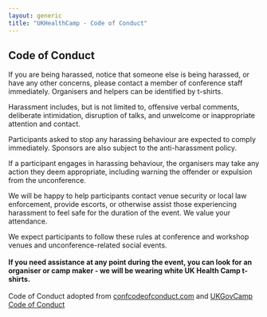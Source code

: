 ```yaml
---
layout: generic
title: "UKHealthCamp - Code of Conduct"
---
```


## Code of Conduct
If you are being harassed, notice that someone else is being harassed, or have any other concerns, please contact a member of conference staff immediately. Organisers and helpers can be identified by t-shirts.

Harassment includes, but is not limited to, offensive verbal comments, deliberate intimidation, disruption of talks, and unwelcome or inappropriate attention and contact.

Participants asked to stop any harassing behaviour are expected to comply immediately. Sponsors are also subject to the anti-harassment policy.

If a participant engages in harassing behaviour, the organisers may take any action they deem appropriate, including warning the offender or expulsion from the unconference.

We will be happy to help participants contact venue security or local law enforcement, provide escorts, or otherwise assist those experiencing harassment to feel safe for the duration of the event. We value your attendance.

We expect participants to follow these rules at conference and workshop venues and unconference-related social events.
<br/>
<br/>
**If you need assistance at any point during the event, you can look for an organiser or camp maker - we will be wearing white UK Health Camp t-shirts.**
<br/>
<br/>
Code of Conduct adopted from [confcodeofconduct.com](http://confcodeofconduct.com/) and [UKGovCamp Code of Conduct](https://www.ukgovcamp.com/code-of-conduct)
